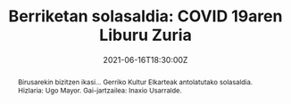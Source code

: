 ---
title: 'Berriketan solasaldia: COVID 19aren Liburu Zuria'

# event: Wowchemy Conference
# event_url: https://example.org

location: Linean, streaming bidez
address:
  street: Gerriko Txokoa, Elosegi Kalea, 16
  city: Lazkao
  region: Gipuzkoa
  postcode: '20210'
#  country: United States

summary: Conversación sobre datos abiertos de la COVID-19
abstract: "Birusarekin bizitzen ikasi… Gerriko Kultur Elkarteak antolatutako solasaldia. Hizlaria: Ugo Mayor. Gai-jartzailea: Inaxio Usarralde."

# Talk start and end times.
#   End time can optionally be hidden by prefixing the line with `#`.
date: "2021-06-16T18:30:00Z"
#date_end: "2021-06-16T19:30:00Z"
all_day: false

# Schedule page publish date (NOT talk date).
publishDate: "2021-05-03T09:00:00Z"

authors: []
tags: []

# Is this a featured talk? (true/false)
featured: true

image:
  caption: ''
  focal_point: Right
  
url_code: ""
url_pdf: ""
url_slides: ""
url_video: ""

# Markdown Slides (optional).
#   Associate this talk with Markdown slides.
#   Simply enter your slide deck's filename without extension.
#   E.g. `slides = "example-slides"` references `content/slides/example-slides.md`.
#   Otherwise, set `slides = ""`.
slides:

# Projects (optional).
#   Associate this post with one or more of your projects.
#   Simply enter your project's folder or file name without extension.
#   E.g. `projects = ["internal-project"]` references `content/project/deep-learning/index.md`.
#   Otherwise, set `projects = []`.
projects:

---